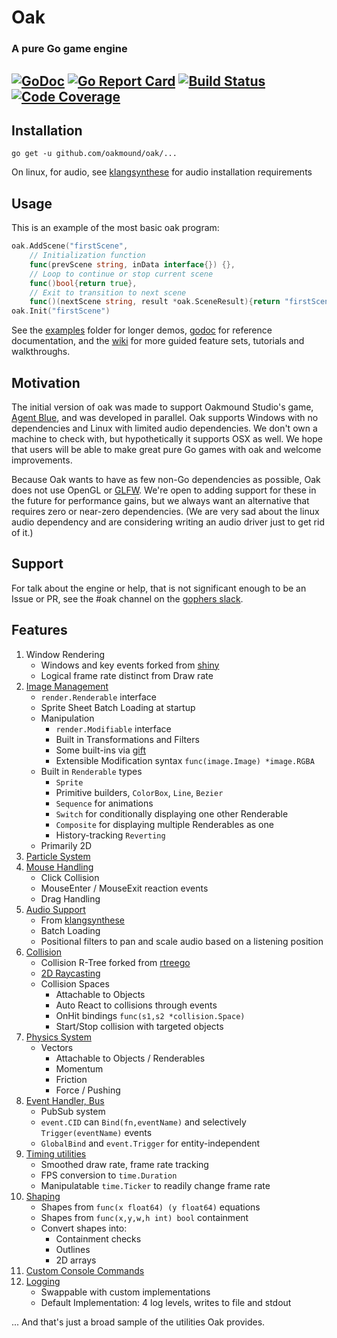 # Oak 
### A pure Go game engine
[![GoDoc](https://godoc.org/github.com/oakmound/oak?status.svg)](https://godoc.org/github.com/oakmound/oak)
[![Go Report Card](https://goreportcard.com/badge/github.com/oakmound/oak)](https://goreportcard.com/report/github.com/oakmound/oak)
[![Build Status](https://travis-ci.org/oakmound/oak.svg?branch=master)](https://travis-ci.org/oakmound/oak)
[![Code Coverage](https://codecov.io/gh/oakmound/oak/branch/develop/graph/badge.svg)](https://codecov.io/gh/oakmound/oak)
----

## Installation
`go get -u github.com/oakmound/oak/...`

On linux, for audio, see [klangsynthese](https://github.com/200sc/klangsynthese) for audio installation requirements

## Usage
This is an example of the most basic oak program:
```go
oak.AddScene("firstScene",
    // Initialization function
    func(prevScene string, inData interface{}) {}, 
    // Loop to continue or stop current scene
    func()bool{return true}, 
    // Exit to transition to next scene
    func()(nextScene string, result *oak.SceneResult){return "firstScene", nil}) 
oak.Init("firstScene")
```
See the [examples](examples) folder for longer demos, [godoc](https://godoc.org/github.com/oakmound/oak) for reference documentation, and the [wiki](https://github.com/oakmound/oak/wiki) for more guided feature sets, tutorials and walkthroughs.

## Motivation
The initial version of oak was made to support Oakmound Studio's game,
[Agent Blue](https://github.com/OakmoundStudio/AgentRelease), and was developed in parallel.
Oak supports Windows with no dependencies and Linux with limited audio dependencies. We don't own a machine to check with, but hypothetically it supports OSX as well.
 We hope that users will be able to make great pure Go games with oak and welcome improvements.
 
 Because Oak wants to have as few non-Go dependencies as possible, Oak does not use OpenGL or [GLFW](https://github.com/go-gl/glfw).
 We're open to adding support for these in the future for performance gains, but we always want
 an alternative that requires zero or near-zero dependencies. (We are very sad about the linux audio 
 dependency and are considering writing an audio driver just to get rid of it.)

## Support

For talk about the engine or help, that is not significant enough to be an Issue or PR, see the #oak channel on the [gophers slack](https://invite.slack.golangbridge.org/). 

## Features
1. Window Rendering
    - Windows and key events forked from [shiny](https://github.com/oakmound/shiny)
    - Logical frame rate distinct from Draw rate
1. [Image Management](https://godoc.org/github.com/oakmound/oak/render)
    - `render.Renderable` interface
    - Sprite Sheet Batch Loading at startup
    - Manipulation
        - `render.Modifiable` interface
        - Built in Transformations and Filters
        - Some built-ins via [gift](https://github.com/disintegration/gift)
        - Extensible Modification syntax `func(image.Image) *image.RGBA`
    - Built in `Renderable` types
        - `Sprite`
        - Primitive builders, `ColorBox`, `Line`, `Bezier`
        - `Sequence` for animations
        - `Switch` for conditionally displaying one other Renderable
        - `Composite` for displaying multiple Renderables as one
        - History-tracking `Reverting`
    - Primarily 2D
1. [Particle System](https://godoc.org/github.com/oakmound/oak/render/particle)
1. [Mouse Handling](https://godoc.org/github.com/oakmound/oak/mouse)
    - Click Collision
    - MouseEnter / MouseExit reaction events
    - Drag Handling
1. [Audio Support](https://godoc.org/github.com/oakmound/oak/audio)
    - From [klangsynthese](https://github.com/200sc/klangsynthese)
    - Batch Loading
    - Positional filters to pan and scale audio based on a listening position
1. [Collision](https://godoc.org/github.com/oakmound/oak/collision)
    - Collision R-Tree forked from [rtreego](https://github.com/dhconnelly/rtreego)
    - [2D Raycasting](https://godoc.org/github.com/oakmound/oak/collision/ray)
    - Collision Spaces
        - Attachable to Objects
        - Auto React to collisions through events
        - OnHit bindings `func(s1,s2 *collision.Space)`
        - Start/Stop collision with targeted objects
1. [Physics System](https://godoc.org/github.com/oakmound/oak/physics)
    - Vectors
        - Attachable to Objects / Renderables
        - Momentum
        - Friction
        - Force / Pushing
1. [Event Handler, Bus](https://godoc.org/github.com/oakmound/oak/event)
    - PubSub system
    - `event.CID` can `Bind(fn,eventName)` and selectively `Trigger(eventName)` events
    - `GlobalBind` and `event.Trigger` for entity-independent 
1. [Timing utilities](https://godoc.org/github.com/oakmound/oak/timing)
    - Smoothed draw rate, frame rate tracking
    - FPS conversion to `time.Duration`
    - Manipulatable `time.Ticker` to readily change frame rate
1. [Shaping](https://godoc.org/github.com/oakmound/oak/shape)
    - Shapes from `func(x float64) (y float64)` equations
    - Shapes from `func(x,y,w,h int) bool` containment
    - Convert shapes into: 
        - Containment checks
        - Outlines
        - 2D arrays
1. [Custom Console Commands](debugConsole.go)
1. [Logging](https://godoc.org/github.com/oakmound/oak/dlog)
    - Swappable with custom implementations
    - Default Implementation: 4 log levels, writes to file and stdout


... And that's just a broad sample of the utilities Oak provides.

